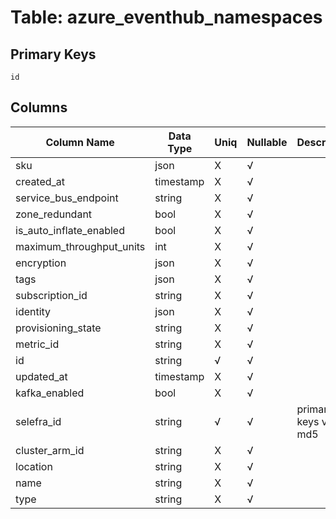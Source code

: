 # Table: azure_eventhub_namespaces

## Primary Keys 

```
id
```


## Columns 

|  Column Name   |  Data Type  | Uniq | Nullable | Description | 
|  ----  | ----  | ----  | ----  | ---- | 
| sku | json | X | √ |  | 
| created_at | timestamp | X | √ |  | 
| service_bus_endpoint | string | X | √ |  | 
| zone_redundant | bool | X | √ |  | 
| is_auto_inflate_enabled | bool | X | √ |  | 
| maximum_throughput_units | int | X | √ |  | 
| encryption | json | X | √ |  | 
| tags | json | X | √ |  | 
| subscription_id | string | X | √ |  | 
| identity | json | X | √ |  | 
| provisioning_state | string | X | √ |  | 
| metric_id | string | X | √ |  | 
| id | string | √ | √ |  | 
| updated_at | timestamp | X | √ |  | 
| kafka_enabled | bool | X | √ |  | 
| selefra_id | string | √ | √ | primary keys value md5 | 
| cluster_arm_id | string | X | √ |  | 
| location | string | X | √ |  | 
| name | string | X | √ |  | 
| type | string | X | √ |  | 


